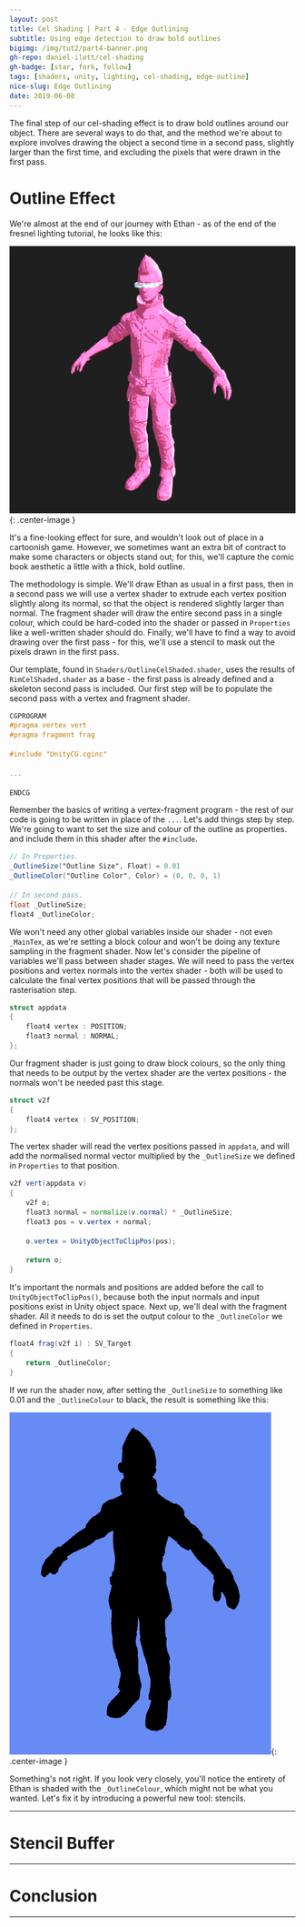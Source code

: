 ```yaml
---
layout: post
title: Cel Shading | Part 4 - Edge Outlining
subtitle: Using edge detection to draw bold outlines
bigimg: /img/tut2/part4-banner.png
gh-repo: daniel-ilett/cel-shading
gh-badge: [star, fork, follow]
tags: [shaders, unity, lighting, cel-shading, edge-outline]
nice-slug: Edge Outlining
date: 2019-06-08
---
```


The final step of our cel-shading effect is to draw bold outlines around our object. There are several ways to do that, and the method we're about to explore involves drawing the object a second time in a second pass, slightly larger than the first time, and excluding the pixels that were drawn in the first pass.

# Outline Effect

We're almost at the end of our journey with Ethan - as of the end of the fresnel lighting tutorial, he looks like this:

![Fresnel Ethan](/img/tut2/part3-ethan-bump-fresnel.png){: .center-image }

It's a fine-looking effect for sure, and wouldn't look out of place in a cartoonish game. However, we sometimes want an extra bit of contract to make some characters or objects stand out; for this, we'll capture the comic book aesthetic a little with a thick, bold outline.

The methodology is simple. We'll draw Ethan as usual in a first pass, then in a second pass we will use a vertex shader to extrude each vertex position slightly along its normal, so that the object is rendered slightly larger than normal. The fragment shader will draw the entire second pass in a single colour, which could be hard-coded into the shader or passed in `Properties` like a well-written shader should do. Finally, we'll have to find a way to avoid drawing over the first pass - for this, we'll use a stencil to mask out the pixels drawn in the first pass.

Our template, found in `Shaders/OutlineCelShaded.shader`, uses the results of `RimCelShaded.shader` as a base - the first pass is already defined and a skeleton second pass is included. Our first step will be to populate the second pass with a vertex and fragment shader.

~~~glsl
CGPROGRAM
#pragma vertex vert
#pragma fragment frag

#include "UnityCG.cginc"

...

ENDCG
~~~

Remember the basics of writing a vertex-fragment program - the rest of our code is going to be written in place of the `...`. Let's add things step by step. We're going to want to set the size and colour of the outline as properties. and include them in this shader after the `#include`.

~~~glsl
// In Properties.
_OutlineSize("Outline Size", Float) = 0.01
_OutlineColor("Outline Color", Color) = (0, 0, 0, 1)

// In second pass.
float _OutlineSize;
float4 _OutlineColor;
~~~

We won't need any other global variables inside our shader - not even `_MainTex`, as we're setting a block colour and won't be doing any texture sampling in the fragment shader. Now let's consider the pipeline of variables we'll pass between shader stages. We will need to pass the vertex positions and vertex normals into the vertex shader - both will be used to calculate the final vertex positions that will be passed through the rasterisation step.

~~~glsl
struct appdata
{
    float4 vertex : POSITION;
    float3 normal : NORMAL;
};
~~~

Our fragment shader is just going to draw block colours, so the only thing that needs to be output by the vertex shader are the vertex positions - the normals won't be needed past this stage.

~~~glsl
struct v2f 
{
    float4 vertex : SV_POSITION;
};
~~~

The vertex shader will read the vertex positions passed in `appdata`, and will add the normalised normal vector multiplied by the `_OutlineSize` we defined in `Properties` to that position.

~~~glsl
v2f vert(appdata v)
{
    v2f o;
    float3 normal = normalize(v.normal) * _OutlineSize;
    float3 pos = v.vertex + normal;

    o.vertex = UnityObjectToClipPos(pos);

    return o;
}

~~~

It's important the normals and positions are added before the call to `UnityObjectToClipPos()`, because both the input normals and input positions exist in Unity object space. Next up, we'll deal with the fragment shader. All it needs to do is set the output colour to the `_OutlineColor` we defined in `Properties`.

~~~glsl
float4 frag(v2f i) : SV_Target
{
    return _OutlineColor;
}
~~~

If we run the shader now, after setting the `_OutlineSize` to something like 0.01 and the `_OutlineColour` to black, the result is something like this:

![Ethan Outline Part 1](/img/tut2/part4-ethan-outline-wrong.png){: .center-image }

Something's not right. If you look very closely, you'll notice the entirety of Ethan is shaded with the `_OutlineColour`, which might not be what you wanted. Let's fix it by introducing a powerful new tool: stencils.

<hr/>

# Stencil Buffer

<hr/>

# Conclusion

<hr/>
